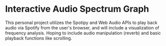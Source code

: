 # Interactive Audio Spectrum Graph
This personal project utilizes the Spotipy and Web Audio APIs to play back audio via Spotify from the user's browser, and will include a visualization of frequency analysis. Hoping to include audio manipulation (reverb) and basic playback functions like scrolling.


